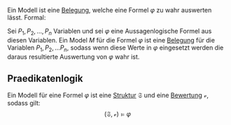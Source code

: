 Ein Modell ist eine [Belegung](Belegung.md), welche eine Formel $\varphi$ zu wahr auswerten lässt.
Formal:

Sei $P_1, P_2, \dots, P_n$ Variablen und sei $\varphi$ eine Aussagenlogische Formel aus diesen Variablen.
Ein Model $M$ für die Formel $\varphi$  ist eine [Belegung](Belegung.md) für die Variablen $P_1, P_2, \dots P_n$, sodass wenn diese Werte in $\varphi$ eingesetzt werden die daraus resultierte Auswertung von $\varphi$ wahr ist.

## Praedikatenlogik

Ein Modell für eine Formel $\varphi$ ist eine [Struktur](Struktur.md) $\mathfrak S$ und eine [Bewertung](Bewertung.md) $\mathcal v$, sodass gilt:
$$(\mathfrak S, \mathcal v) \vDash \varphi$$